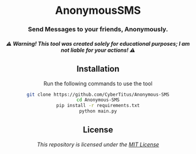 <div align="center">

# AnonymousSMS
### Send Messages to your friends, Anonymously.
#####   ⚠ Warning! This tool was created solely for educational purposes; I am not liable for your actions! ⚠
## Installation
Run the following commands to use the tool
```bash
git clone https://github.com/CyberTitus/Anonymous-SMS
cd Anonymous-SMS
pip install -r requirements.txt
python main.py
```
## License
*This repository is licensed under the [MIT License](https://github.com/CyberTitus/Anonymous-SMS/blob/main/LICENSE)*

</div>